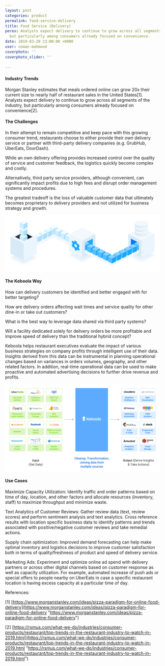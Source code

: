 ```yaml
---
layout: post
categories: product
permalink: food-service-delivery
title: Food Service (Delivery)
perex: Analysts expect delivery to continue to grow across all segments of the industry,
  but particularly among consumers already focused on convenience.
date: 2019-03-20 23:00:00 +0000
user: usman-mahmood
coverphoto: ''
coverphoto_slider: ''

---
```

#### **Industry Trends**

Morgan Stanley estimates that meals ordered online can grow 20x their current size to nearly half of restaurant sales in the United States\[1\]. Analysts expect delivery to continue to grow across all segments of the industry, but particularly among consumers already focused on convenience\[2\].

#### **The Challenges**

In their attempt to remain competitive and keep pace with this growing consumer trend, restaurants choose to either provide their own delivery service or partner with third-party delivery companies (e.g. GrubHub, UberEats, DoorDash).

While an own delivery offering provides increased control over the quality of service and customer feedback, the logistics quickly become complex and costly.

Alternatively, third party service providers, although convenient, can significantly impact profits due to high fees and disrupt order management systems and procedures.

The greatest tradeoff is the loss of valuable customer data that ultimately becomes proprietary to delivery providers and not utilized for business strategy and growth.

![](/uploads/ETL_illustration.png)

#### **The Keboola Way**

How can delivery customers be identified and better engaged with for better targeting?

How are delivery orders affecting wait times and service quality for other dine-in or take out customers?

What is the best way to leverage data shared via third party systems?

Will a facility dedicated solely for delivery orders be more profitable and improve speed of delivery than the traditional hybrid concept?

Keboola helps restaurant executives evaluate the impact of various business strategies on company profits through intelligent use of their data. Insights derived from this data can be instrumental in planning operational changes based on variances in orders volumes, geography, and other related factors. In addition, real-time operational data can be used to make proactive and automated advertising decisions to further drive revenue and profits.

![](/uploads/delivery.png)

#### **Use Cases**

Maximize Capacity Utilization: Identify traffic and order patterns based on time of day, location, and other factors and allocate resources (inventory, staff) to maximize throughput and minimize waste.

Text Analytics of Customer Reviews: Gather review data (text, review scores) and perform sentiment analysis and text analytics. Cross reference results with location specific business data to identify patterns and trends associated with positive/negative customer reviews and take remedial actions.

Supply chain optimization: Improved demand forecasting can help make optimal inventory and logistics decisions to improve customer satisfaction both in terms of quality/freshness of product and speed of delivery service.

Marketing Ads: Experiment and optimize online ad spend with delivery partners or across other digital channels based on customer response as well as capacity utilization. For example, automated increase of push ads or special offers to people nearby on UberEats in case a specific restaurant location is having excess capacity at a particular time of day.

References:

\[1\] [https://www.morganstanley.com/ideas/pizza-paradigm-for-online-food-delivery](https://www.morganstanley.com/ideas/pizza-paradigm-for-online-food-delivery "https://www.morganstanley.com/ideas/pizza-paradigm-for-online-food-delivery")

\[2\] [https://rsmus.com/what-we-do/industries/consumer-products/restaurant/top-trends-in-the-restaurant-industry-to-watch-in-2019.html](https://rsmus.com/what-we-do/industries/consumer-products/restaurant/top-trends-in-the-restaurant-industry-to-watch-in-2019.html "https://rsmus.com/what-we-do/industries/consumer-products/restaurant/top-trends-in-the-restaurant-industry-to-watch-in-2019.html")